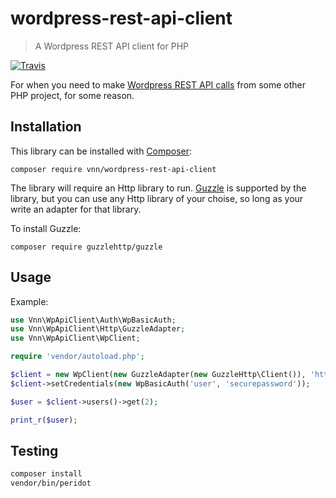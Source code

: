 # wordpress-rest-api-client

> A Wordpress REST API client for PHP

[![Travis](https://img.shields.io/travis/varsitynewsnetwork/wordpress-rest-api-client.svg?maxAge=2592000?style=flat-square)](https://travis-ci.org/varsitynewsnetwork/wordpress-rest-api-client)

For when you need to make [Wordpress REST API calls](http://v2.wp-api.org/) from
some other PHP project, for some reason.

## Installation

This library can be installed with [Composer](https://getcomposer.org):

```text
composer require vnn/wordpress-rest-api-client
```

The library will require an Http library to run. [Guzzle](http://guzzlephp.org) is 
supported by the library, but you can use any Http library of your choise, so long
as your write an adapter for that library.

To install Guzzle:

```text
composer require guzzlehttp/guzzle
```

## Usage

Example:

```php
use Vnn\WpApiClient\Auth\WpBasicAuth;
use Vnn\WpApiClient\Http\GuzzleAdapter;
use Vnn\WpApiClient\WpClient;

require 'vendor/autoload.php';

$client = new WpClient(new GuzzleAdapter(new GuzzleHttp\Client()), 'http://yourwordpress.com');
$client->setCredentials(new WpBasicAuth('user', 'securepassword'));

$user = $client->users()->get(2);

print_r($user);
```

## Testing
```bash
composer install
vendor/bin/peridot
```
